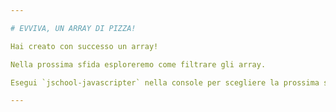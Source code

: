 ```yaml
---

# EVVIVA, UN ARRAY DI PIZZA!

Hai creato con successo un array!

Nella prossima sfida esploreremo come filtrare gli array.

Esegui `jschool-javascripter` nella console per scegliere la prossima sfida.

---
```

